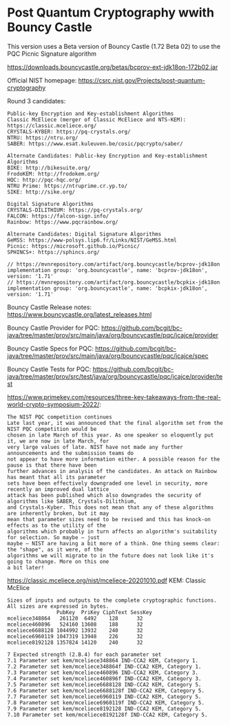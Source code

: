 # Post Quantum Cryptography wwith Bouncy Castle

This version uses a Beta version of Bouncy Castle (1.72 Beta 02) to use the PQC Picnic Signature algorithm

https://downloads.bouncycastle.org/betas/bcprov-ext-jdk18on-172b02.jar 

Official NIST homepage: https://csrc.nist.gov/Projects/post-quantum-cryptography

Round 3 candidates: 
```plaintext
Public-key Encryption and Key-establishment Algorithms
Classic McEliece (merger of Classic McEliece and NTS-KEM): https://classic.mceliece.org/
CRYSTALS-KYBER: https://pq-crystals.org/
NTRU: https://ntru.org/
SABER: https://www.esat.kuleuven.be/cosic/pqcrypto/saber/

Alternate Candidates: Public-key Encryption and Key-establishment Algorithms
BIKE: http://bikesuite.org/
FrodoKEM: http://frodokem.org/
HQC: http://pqc-hqc.org/
NTRU Prime: https://ntruprime.cr.yp.to/
SIKE: http://sike.org/

Digital Signature Algorithms
CRYSTALS-DILITHIUM: https://pq-crystals.org/
FALCON: https://falcon-sign.info/
Rainbow: https://www.pqcrainbow.org/

Alternate Candidates: Digital Signature Algorithms
GeMSS: https://www-polsys.lip6.fr/Links/NIST/GeMSS.html
Picnic: https://microsoft.github.io/Picnic/
SPHINCS+: https://sphincs.org/
```


```plaintext
// https://mvnrepository.com/artifact/org.bouncycastle/bcprov-jdk18on
implementation group: 'org.bouncycastle', name: 'bcprov-jdk18on', version: '1.71'
// https://mvnrepository.com/artifact/org.bouncycastle/bcpkix-jdk18on
implementation group: 'org.bouncycastle', name: 'bcpkix-jdk18on', version: '1.71'
```
Bouncy Castle Release notes: https://www.bouncycastle.org/latest_releases.html

Bouncy Castle Provider for PQC: https://github.com/bcgit/bc-java/tree/master/prov/src/main/java/org/bouncycastle/pqc/jcajce/provider

Bouncy Castle Specs for PQC: https://github.com/bcgit/bc-java/tree/master/prov/src/main/java/org/bouncycastle/pqc/jcajce/spec

Bouncy Castle Tests for PQC: https://github.com/bcgit/bc-java/tree/master/prov/src/test/java/org/bouncycastle/pqc/jcajce/provider/test

https://www.primekey.com/resources/three-key-takeaways-from-the-real-world-crypto-symposium-2022/:
```plaintext
The NIST PQC competition continues
Late last year, it was announced that the final algorithm set from the NIST PQC competition would be 
chosen in late March of this year. As one speaker so eloquently put it, we are now in late March, for 
very large values of late. NIST have not made any further announcements and the submission teams do 
not appear to have more information either. A possible reason for the pause is that there have been 
further advances in analysis of the candidates. An attack on Rainbow has meant that all its parameter 
sets have been effectively downgraded one level in security, more recently an improved dual lattice 
attack has been published which also downgrades the security of algorithms like SABER, Crystals-Dilithium, 
and Crystals-Kyber. This does not mean that any of these algorithms are inherently broken, but it may 
mean that parameter sizes need to be revised and this has knock-on effects as to the utility of the 
algorithms which probably in turn affects an algorithm's suitability for selection. So maybe – just 
maybe – NIST are having a bit more of a think. One thing seems clear: the "shape", as it were, of the 
algorithms we will migrate to in the future does not look like it's going to change. More on this one 
a bit later!
```

https://classic.mceliece.org/nist/mceliece-20201010.pdf
KEM: Classic McElice

```plaintext
Sizes of inputs and outputs to the complete cryptographic functions. All sizes are expressed in bytes.
                PubKey  PriKey CiphText SessKey
mceliece348864   261120  6492    128      32
mceliece460896   524160 13608    188      32
mceliece6688128 1044992 13932    240      32
mceliece6960119 1047319 13948    226      32
mceliece8192128 1357824 14120    240      32

7 Expected strength (2.B.4) for each parameter set
7.1 Parameter set kem/mceliece348864 IND-CCA2 KEM, Category 1.
7.2 Parameter set kem/mceliece348864f IND-CCA2 KEM, Category 1.
7.3 Parameter set kem/mceliece460896 IND-CCA2 KEM, Category 3.
7.4 Parameter set kem/mceliece460896f IND-CCA2 KEM, Category 3.
7.5 Parameter set kem/mceliece6688128 IND-CCA2 KEM, Category 5.
7.6 Parameter set kem/mceliece6688128f IND-CCA2 KEM, Category 5.
7.7 Parameter set kem/mceliece6960119 IND-CCA2 KEM, Category 5.
7.8 Parameter set kem/mceliece6960119f IND-CCA2 KEM, Category 5.
7.9 Parameter set kem/mceliece8192128 IND-CCA2 KEM, Category 5.
7.10 Parameter set kem/mceliece8192128f IND-CCA2 KEM, Category 5.
```


